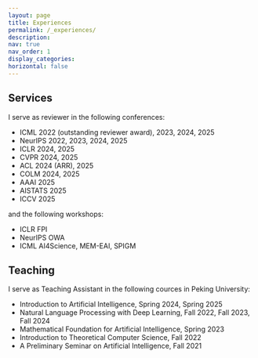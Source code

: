 ```yaml
---
layout: page
title: Experiences
permalink: /_experiences/
description: 
nav: true
nav_order: 1
display_categories: 
horizontal: false
---
```

## Services

I serve as reviewer in the following conferences: 

- ICML 2022 (outstanding reviewer award), 2023, 2024, 2025
- NeurIPS 2022, 2023, 2024, 2025
- ICLR 2024, 2025
- CVPR 2024, 2025
- ACL 2024 (ARR), 2025
- COLM 2024, 2025
- AAAI 2025
- AISTATS 2025
- ICCV 2025

and the following workshops:

- ICLR FPI
- NeurIPS OWA 
- ICML AI4Science, MEM-EAI, SPIGM

## Teaching

I serve as Teaching Assistant in the following cources in Peking University:

- Introduction to Artificial Intelligence, Spring 2024, Spring 2025
- Natural Language Processing with Deep Learning, Fall 2022, Fall 2023, Fall 2024
- Mathematical Foundation for Artificial Intelligence, Spring 2023
- Introduction to Theoretical Computer Science, Fall 2022
- A Preliminary Seminar on Artificial Intelligence, Fall 2021 